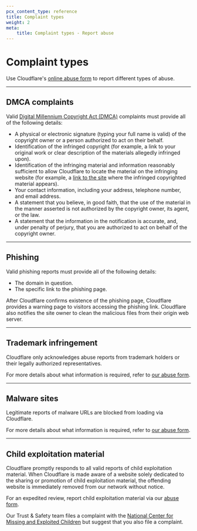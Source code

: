 ```yaml
---
pcx_content_type: reference
title: Complaint types
weight: 2
meta:
    title: Complaint types - Report abuse
---
```


# Complaint types

Use Cloudflare's [online abuse form](https://abuse.cloudflare.com/) to report different types of abuse.

---

## DMCA complaints

Valid [Digital Millennium Copyright Act (DMCA)](https://www.copyright.gov/dmca/) complaints must provide all of the following details:

- A physical or electronic signature (typing your full name is valid) of the copyright owner or a person authorized to act on their behalf.
- Identification of the infringed copyright (for example, a link to your original work or clear description of the materials allegedly infringed upon).
- Identification of the infringing material and information reasonably sufficient to allow Cloudflare to locate the material on the infringing website (for example, a [link to the site](/fundamentals/reference/report-abuse/provide-specific-urls/) where the infringed copyrighted material appears).
- Your contact information, including your address, telephone number, and email address.
- A statement that you believe, in good faith, that the use of the material in the manner asserted is not authorized by the copyright owner, its agent, or the law.
- A statement that the information in the notification is accurate, and, under penalty of perjury, that you are authorized to act on behalf of the copyright owner.

---

## Phishing

Valid phishing reports must provide all of the following details:

- The domain in question.
- The specific link to the phishing page.

After Cloudflare confirms existence of the phishing page, Cloudflare provides a warning page to visitors accessing the phishing link. Cloudflare also notifies the site owner to clean the malicious files from their origin web server.

---

## Trademark infringement

Cloudflare only acknowledges abuse reports from trademark holders or their legally authorized representatives.

For more details about what information is required, refer to [our abuse form](https://abuse.cloudflare.com/).

---

## Malware sites

Legitimate reports of malware URLs are blocked from loading via Cloudflare.

For more details about what information is required, refer to [our abuse form](https://abuse.cloudflare.com/).

---

## Child exploitation material

Cloudflare promptly responds to all valid reports of child exploitation material. When Cloudflare is made aware of a website solely dedicated to the sharing or promotion of child exploitation material, the offending website is immediately removed from our network without notice.

For an expedited review, report child exploitation material via our [abuse form](https://abuse.cloudflare.com/).

Our Trust & Safety team files a complaint with the [National Center for Missing and Exploited Children](http://www.missingkids.com/gethelpnow#onlinechildexploitation) but suggest that you also file a complaint.
